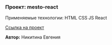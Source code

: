 ### Проект: mesto-react

Применяемые технологии:
HTML
CSS
JS
React


[Ссылка на проект](https://janenick.github.io/mesto-react/)

**Автор:** Никитина Евгения
